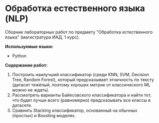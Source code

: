# Обработка естественного языка (NLP)

Сборник лабораторных работ по предмету "Обработка естественного языка" (магистратура ИАД, 1 курс).

**Используемые языки:**
* Python


**Содержание работ:**
1) Построить наилучший классификатор (среди KNN, SVM, Decision Tree, Random Forest), который предсказывает этничность по тексту (датасет тяжёлый, поэтому хороших метрик от классического ML можно не ждать).
2) Рассмотреть варианты Байесовского классификатора и найти тот, что будет лучше всего (равномерно) предсказывать все классы в датасете.
3) Сравнить Stacking классификатор, основанный на обычных (простых) и Boosting моделях.